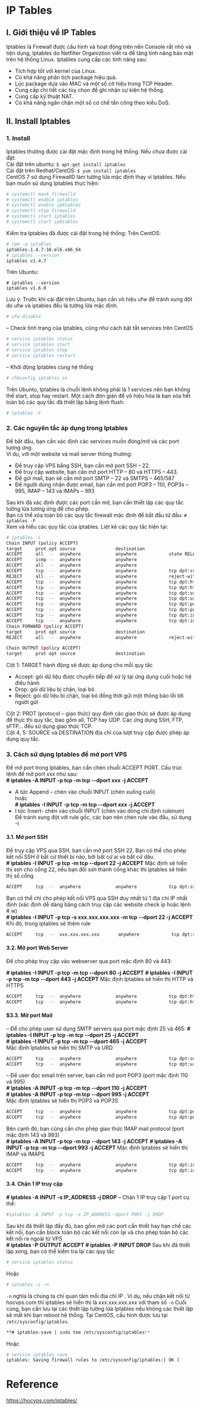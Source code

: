# IP Tables
## I. Giới thiệu về IP Tables
Iptables là Firewall được cấu hình và hoạt động trên nền Console rất nhỏ và tiện dụng, Iptables do Netfilter Organiztion viết ra để tăng tính năng bảo mật trên hệ thống Linux. Iptables cung cấp các tính năng sau:
- Tích hợp tốt với kernel của Linux.
- Có khả năng phân tích package hiệu quả.
- Lọc package dựa vào MAC và một số cờ hiệu trong TCP Header.
- Cung cấp chi tiết các tùy chọn để ghi nhận sự kiện hệ thống.
- Cung cấp kỹ thuật NAT.
- Có khả năng ngăn chặn một số cơ chế tấn công theo kiểu DoS.
## II. Install Iptables
### 1. Install
Iptables thường được cài đặt mặc định trong hệ thống. Nếu chưa được cài đặt:</br>
Cài đặt trên ubuntu: `$ apt-get install iptables`</br>
Cài đặt trên Redhat/CentOS: `$ yum install iptables`</br>
CentOS 7 sử dụng FirewallD làm tường lửa mặc định thay vì Iptables. Nếu bạn muốn sử dụng Iptables thực hiện:</br>
```sh
# systemctl mask firewalld
# systemctl enable iptables
# systemctl enable ip6tables
# systemctl stop firewalld
# systemctl start iptables
# systemctl start ip6tables
```
Kiểm tra Iptables đã được cài đặt trong hệ thống:
Trên CentOS:
```sh
# rpm -q iptables
iptables-1.4.7-16.el6.x86_64
# iptables --version
iptables v1.4.7
```
Trên Ubuntu:
```
# iptables --version
iptables v1.6.0
```
Lưu ý: Trước khi cài đặt trên Ubuntu, bạn cần vô hiệu ufw để tránh xung đột do ufw và iptables đều là tường lửa mặc định.
```sh
# ufw disable
```
– Check tình trạng của Iptables, cũng như cách bật tắt services trên CentOS
```sh
# service iptables status
# service iptables start
# service iptables stop
# service iptables restart
```
– Khởi động Iptables cùng hệ thống
```sh
# chkconfig iptables on
```
Trên Ubuntu, Iptables là chuỗi lệnh không phải là 1 services nên bạn không thể start, stop hay restart. Một cách đơn giản để vô hiệu hóa là bạn xóa hết toàn bộ các quy tắc đã thiết lập bằng lệnh flush:
```sh
# iptables -F
```
### 2. Các nguyên tắc áp dụng trong Iptables
Để bắt đầu, bạn cần xác định các services muốn đóng/mở và các port tương ứng.</br>
Ví dụ, với một website và mail server thông thường:</br>
- Để truy cập VPS bằng SSH, bạn cần mở port SSH – 22.
- Để truy cập website, bạn cần mở port HTTP – 80 và HTTPS – 443.
- Để gửi mail, bạn sẽ cần mở port SMTP – 22 và SMTPS – 465/587
- Để người dùng nhận được email, bạn cần mở port POP3 – 110, POP3s – 995, IMAP – 143 và IMAPs – 993

Sau khi đã xác định được các port cần mở, bạn cần thiết lập các quy tắc tường lửa tương ứng để cho phép.</br>
Bạn có thể xóa toàn bộ các quy tắc firewall mặc định để bắt đầu từ đầu: `# iptables -F`</br>
Xem và hiểu các quy tắc của iptables. Liệt kê các quy tắc hiện tại:</br>

```sh
# iptables -L
Chain INPUT (policy ACCEPT)
target     prot opt source               destination
ACCEPT     all  --  anywhere             anywhere            state RELATED,ESTABLISHED
ACCEPT     icmp --  anywhere             anywhere
ACCEPT     all  --  anywhere             anywhere
ACCEPT     tcp  --  anywhere             anywhere            tcp dpt:ssh
REJECT     all  --  anywhere             anywhere            reject-with icmp-host-prohibited
ACCEPT     tcp  --  anywhere             anywhere            tcp dpt:http
ACCEPT     tcp  --  anywhere             anywhere            tcp dpt:https
ACCEPT     tcp  --  anywhere             anywhere            tcp dpt:smtp
ACCEPT     tcp  --  anywhere             anywhere            tcp dpt:urd
ACCEPT     tcp  --  anywhere             anywhere            tcp dpt:pop3
ACCEPT     tcp  --  anywhere             anywhere            tcp dpt:pop3s
ACCEPT     tcp  --  anywhere             anywhere            tcp dpt:imap
ACCEPT     tcp  --  anywhere             anywhere            tcp dpt:imaps
Chain FORWARD (policy ACCEPT)
target     prot opt source               destination
REJECT     all  --  anywhere             anywhere            reject-with icmp-host-prohibited

Chain OUTPUT (policy ACCEPT)
target     prot opt source               destination
```
Cột 1: TARGET hành động sẽ được áp dụng cho mỗi quy tắc
- Accept: gói dữ liệu được chuyển tiếp để xử lý tại ứng dụng cuối hoặc hệ điều hành
- Drop: gói dữ liệu bị chặn, loại bỏ
- Reject: gói dữ liệu bị chặn, loại bỏ đồng thời gửi một thông báo lỗi tới người gửi

Cột 2: PROT (protocol – giao thức) quy định các giao thức sẽ được áp dụng để thực thi quy tắc, bao gồm all, TCP hay UDP. Các ứng dụng SSH, FTP, sFTP… đều sử dụng giao thức TCP.</br>
Cột 4, 5: SOURCE và DESTINATION địa chỉ của lượt truy cập được phép áp dụng quy tắc.</br>
### 3. Cách sử dụng Iptables để mở port VPS
Để mở port trong Iptables, bạn cần chèn chuỗi ACCEPT PORT. Cấu trúc lệnh để mở port xxx như sau:</br>
**# iptables -A INPUT -p tcp -m tcp --dport xxx -j ACCEPT**
- A tức Append – chèn vào chuỗi INPUT (chèn xuống cuối)</br>
hoặc</br>
**# iptables -I INPUT -p tcp -m tcp --dport xxx -j ACCEPT**
- I tức Insert- chèn vào chuỗi INPUT (chèn vào dòng chỉ định rulenum)</br>
Để tránh xung đột với rule gốc, các bạn nên chèn rule vào đầu, sử dụng -I
#### 3.1. Mở port SSH
Để truy cập VPS qua SSH, bạn cần mở port SSH 22. Bạn có thể cho phép kết nối SSH ở bất cứ thiết bị nào, bởi bất cứ ai và bất cứ dâu.</br>
**# iptables -I INPUT -p tcp -m tcp --dport 22 -j ACCEPT**
Mặc định sẽ hiển thị ssh cho cổng 22, nếu bạn đổi ssh thành cổng khác thì iptables sẽ hiển thị số cổng
```sh
ACCEPT     tcp  --  anywhere             anywhere            tcp dpt:ssh
```
Bạn có thể chỉ cho phép kết nối VPS qua SSH duy nhất từ 1 địa chỉ IP nhất định (xác định dễ dàng bằng cách truy cập các website check ip hoặc lệnh # w)</br>
**# iptables -I INPUT -p tcp -s xxx.xxx.xxx.xxx -m tcp --dport 22 -j ACCEPT**
Khi đó, trong iptables sẽ thêm rule
```sh
ACCEPT     tcp  --  xxx.xxx.xxx.xxx       anywhere            tcp dpt:ssh
```
#### 3.2. Mở port Web Server
Để cho phép truy cập vào webserver qua port mặc định 80 và 443:

**# iptables -I INPUT -p tcp -m tcp --dport 80 -j ACCEPT**
**# iptables -I INPUT -p tcp -m tcp --dport 443 -j ACCEPT**
Mặc định Iptables sẽ hiển thị HTTP và HTTPS
```sh
ACCEPT     tcp  --  anywhere             anywhere            tcp dpt:http
ACCEPT     tcp  --  anywhere             anywhere            tcp dpt:https
```
#### $3.3. Mở port Mail
– Để cho phép user sử dụng SMTP servers qua port mặc định 25 và 465:
**# iptables -I INPUT -p tcp -m tcp --dport 25 -j ACCEPT**</br>
**# iptables -I INPUT -p tcp -m tcp --dport 465 -j ACCEPT**</br>
Mặc định Iptables sẽ hiển thị SMTP và URD
```sh
ACCEPT     tcp  --  anywhere             anywhere            tcp dpt:smtp
ACCEPT     tcp  --  anywhere             anywhere            tcp dpt:urd
```
– Để user đọc email trên server, bạn cần mở port POP3 (port mặc định 110 và 995)</br>
**# iptables -A INPUT -p tcp -m tcp --dport 110 -j ACCEPT**</br>
**# iptables -A INPUT -p tcp -m tcp --dport 995 -j ACCEPT**</br>
Mặc định Iptables sẽ hiển thị POP3 và POP3S
```sh
ACCEPT     tcp  --  anywhere             anywhere            tcp dpt:pop3
ACCEPT     tcp  --  anywhere             anywhere            tcp dpt:pop3s
```
Bên cạnh đó, bạn cũng cần cho phép giao thức IMAP mail protocol (port mặc định 143 và 993)</br>
**# iptables -A INPUT -p tcp -m tcp --dport 143 -j ACCEPT**
**# iptables -A INPUT -p tcp -m tcp --dport 993 -j ACCEPT**
Mặc định Iptables sẽ hiển thị IMAP và IMAPS
```sh
ACCEPT     tcp  --  anywhere             anywhere            tcp dpt:imap
ACCEPT     tcp  --  anywhere             anywhere            tcp dpt:imaps
```
#### 3.4. Chặn 1 IP truy cập
**# iptables -A INPUT -s IP_ADDRESS -j DROP**
– Chặn 1 IP truy cập 1 port cụ thể:
```sh
#iptables -A INPUT -p tcp -s IP_ADDRESS –dport PORT -j DROP
```
Sau khi đã thiết lập đầy đủ, bao gồm mở các port cần thiết hay hạn chế các kết nối, bạn cần block toàn bộ các kết nối còn lại và cho phép toàn bộ các kết nối ra ngoài từ VPS</br>
**# iptables -P OUTPUT ACCEPT**
**# iptables -P INPUT DROP**
Sau khi đã thiết lập xong, bạn có thể kiểm tra lại các quy tắc
```sh
# service iptables status
```
Hoặc
```sh
# iptables -L –n
```
`-n` nghĩa là chúng ta chỉ quan tâm mỗi địa chỉ IP . Ví dụ, nếu chặn kết nối từ hocvps.com thì iptables sẽ hiển thị là xxx.xxx.xxx.xxx với tham số `-n`
Cuối cùng, bạn cần lưu lại các thiết lập tường lửa Iptables nếu không các thiết lập sẽ mất khi bạn reboot hệ thống. Tại CentOS, cấu hình được lưu tại `/etc/sysconfig/iptables`.
```sh
**# iptables-save | sudo tee /etc/sysconfig/iptables**
```
Hoặc
```sh
# service iptables save
iptables: Saving firewall rules to /etc/sysconfig/iptables:[ OK ]
```
# Reference
https://hocvps.com/iptables/
